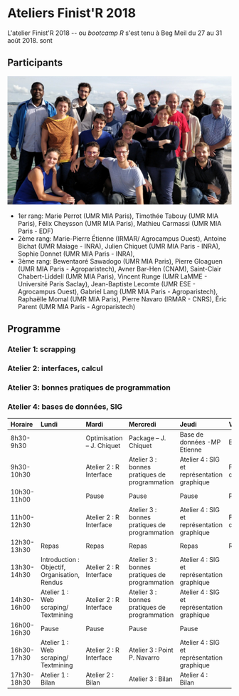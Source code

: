 Ateliers Finist'R 2018
================

L'atelier Finist'R 2018 -- ou *bootcamp R* s'est tenu à Beg Meil du 27 au 31 août 2018. sont

Participants
------------

![people\_finister18](pictures/finisteR18_1.jpg)

-   1er rang: Marie Perrot (UMR MIA Paris), Timothée Tabouy (UMR MIA Paris), Félix Cheysson (UMR MIA Paris), Mathieu Carmassi (UMR MIA Paris - EDF)
-   2ème rang: Marie-Pierre Étienne (IRMAR/ Agrocampus Ouest), Antoine Bichat (UMR Maiage - INRA), Julien Chiquet (UMR MIA Paris - INRA), Sophie Donnet (UMR MIA Paris - INRA),
-   3ème rang: Bewentaoré Sawadogo (UMR MIA Paris), Pierre Gloaguen (UMR MIA Paris - Agroparistech), Avner Bar-Hen (CNAM), Saint-Clair Chabert-Liddell (UMR MIA Paris), Vincent Runge (UMR LaMME - Université Paris Saclay), Jean-Baptiste Lecomte (UMR ESE - Agrocampus Ouest), Gabriel Lang (UMR MIA Paris - Agroparistech), Raphaëlle Momal (UMR MIA Paris), Pierre Navaro (IRMAR - CNRS), Éric Parent (UMR MIA Paris - Agroparistech)

<!-- ![people_finister18](pictures/finister18_2.jpg) -->
Programme
---------

### Atelier 1: scrapping

### Atelier 2: interfaces, calcul

### Atelier 3: bonnes pratiques de programmation

### Atelier 4: bases de données, SIG

| Horaire     | Lundi                                         | Mardi                     | Mercredi                                      | Jeudi                                       | Vendredi                |
|:------------|:----------------------------------------------|:--------------------------|:----------------------------------------------|:--------------------------------------------|:------------------------|
| 8h30-9h30   |                                               | Optimisation – J. Chiquet | Package – J. Chiquet                          | Base de données -MP Etienne                 | Bilan                   |
| 9h30-10h30  |                                               | Atelier 2 : R Interface   | Atelier 3 : bonnes pratiques de programmation | Atelier 4 : SIG et représentation graphique | Finalisation des rendus |
| 10h30-11h00 |                                               | Pause                     | Pause                                         | Pause                                       | Pause                   |
| 11h00-12h30 |                                               | Atelier 2 : R Interface   | Atelier 3 : bonnes pratiques de programmation | Atelier 4 : SIG et représentation graphique | Finalisation des rendus |
| 12h30-13h30 | Repas                                         | Repas                     | Repas                                         | Repas                                       | Repas                   |
| 13h30-14h30 | Introduction : Objectif, Organisation, Rendus | Atelier 2 : R Interface   | Atelier 3 : bonnes pratiques de programmation | Atelier 4 : SIG et représentation graphique |                         |
| 14h30-16h00 | Atelier 1 : Web scraping/ Textmining          | Atelier 2 : R Interface   | Atelier 3 : bonnes pratiques de programmation | Atelier 4 : SIG et représentation graphique |                         |
| 16h00-16h30 | Pause                                         | Pause                     | Pause                                         | Pause                                       |                         |
| 16h30-17h30 | Atelier 1 : Web scraping/ Textmining          | Atelier 2 : R Interface   | Atelier 3 : Point P. Navarro                  | Atelier 4 : SIG et représentation graphique |                         |
| 17h30-18h30 | Atelier 1 : Bilan                             | Atelier 2 : Bilan         | Atelier 3 : Bilan                             | Atelier 4 : Bilan                           |                         |
